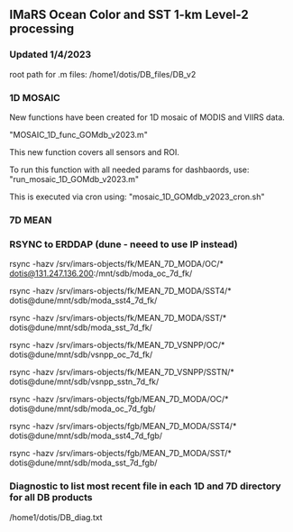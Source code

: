## IMaRS Ocean Color and SST 1-km Level-2 processing 
### Updated 1/4/2023

root path for .m files: /home1/dotis/DB_files/DB_v2

### 1D MOSAIC

New functions have been created for 1D mosaic of MODIS and VIIRS data.

"MOSAIC_1D_func_GOMdb_v2023.m"

This new function covers all sensors and ROI.

To run this function with all needed params for dashbaords, use: "run_mosaic_1D_GOMdb_v2023.m"

This is executed via cron using: "mosaic_1D_GOMdb_v2023_cron.sh"



### 7D MEAN



### RSYNC to ERDDAP (dune - neeed to use IP instead)
rsync -hazv /srv/imars-objects/fk/MEAN_7D_MODA/OC/* dotis@131.247.136.200:/mnt/sdb/moda_oc_7d_fk/

rsync -hazv /srv/imars-objects/fk/MEAN_7D_MODA/SST4/* dotis@dune/mnt/sdb/moda_sst4_7d_fk/

rsync -hazv /srv/imars-objects/fk/MEAN_7D_MODA/SST/* dotis@dune/mnt/sdb/moda_sst_7d_fk/

rsync -hazv /srv/imars-objects/fk/MEAN_7D_VSNPP/OC/* dotis@dune/mnt/sdb/vsnpp_oc_7d_fk/

rsync -hazv /srv/imars-objects/fk/MEAN_7D_VSNPP/SSTN/* dotis@dune/mnt/sdb/vsnpp_sstn_7d_fk/

rsync -hazv /srv/imars-objects/fgb/MEAN_7D_MODA/OC/* dotis@dune/mnt/sdb/moda_oc_7d_fgb/

rsync -hazv /srv/imars-objects/fgb/MEAN_7D_MODA/SST4/* dotis@dune/mnt/sdb/moda_sst4_7d_fgb/

rsync -hazv /srv/imars-objects/fgb/MEAN_7D_MODA/SST/* dotis@dune/mnt/sdb/moda_sst_7d_fgb/

### Diagnostic to list most recent file in each 1D and 7D directory for all DB products

/home1/dotis/DB_diag.txt

